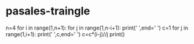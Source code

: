 # pasales-traingle
n=4
for i in range(1,n+1):
    for j in range(1,n-i+1):
        print(' ',end=' ')
    c=1
    for j in range(1,i+1):
        print(' ',c,end=' ')
        c=c*(i-j)//j
    print()
